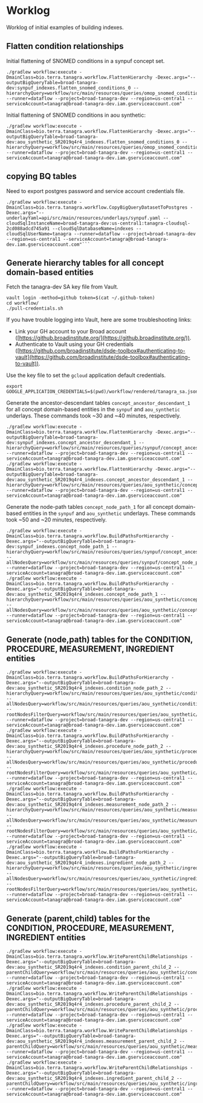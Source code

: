 # Worklog
Worklog of initial examples of building indexes.

## Flatten condition relationships
Initial flattening of SNOMED conditions in a synpuf concept set.

```
./gradlew workflow:execute -DmainClass=bio.terra.tanagra.workflow.FlattenHierarchy -Dexec.args="--outputBigQueryTable=broad-tanagra-dev:synpuf_indexes.flatten_snomed_conditions_0 --hierarchyQuery=workflow/src/main/resources/queries/omop_snomed_condition_relations.sql --runner=dataflow --project=broad-tanagra-dev --region=us-central1 --serviceAccount=tanagra@broad-tanagra-dev.iam.gserviceaccount.com"
```

Initial flattening of SNOMED conditions in aou synthetic:

```
./gradlew workflow:execute -DmainClass=bio.terra.tanagra.workflow.FlattenHierarchy -Dexec.args="--outputBigQueryTable=broad-tanagra-dev:aou_synthetic_SR2019q4r4_indexes.flatten_snomed_conditions_0 --hierarchyQuery=workflow/src/main/resources/queries/omop_snomed_condition_relations.sql --runner=dataflow --project=broad-tanagra-dev --region=us-central1 --serviceAccount=tanagra@broad-tanagra-dev.iam.gserviceaccount.com"
```

## copying BQ tables
Need to export postgres password and service account credentials file.
```
./gradlew workflow:execute -DmainClass=bio.terra.tanagra.workflow.CopyBigQueryDatasetToPostgres -Dexec.args="--underlayYaml=api/src/main/resources/underlays/synpuf.yaml --cloudSqlInstanceName=broad-tanagra-dev:us-central1:tanagra-cloudsql-2cd088adcd745a91 --cloudSqlDatabaseName=indexes --cloudSqlUserName=tanagra --runner=dataflow --project=broad-tanagra-dev --region=us-central1 --serviceAccount=tanagra@broad-tanagra-dev.iam.gserviceaccount.com"```
```

## Generate hierarchy tables for all concept domain-based entities
Fetch the tanagra-dev SA key file from Vault.
```
vault login -method=github token=$(cat ~/.github-token)
cd workflow/
./pull-credentials.sh
```
If you have trouble logging into Vault, here are some troubleshooting links:
- Link your GH account to your Broad account ([https://github.broadinstitute.org/](https://github.broadinstitute.org/)).
- Authenticate to Vault using your GH credentials ([https://github.com/broadinstitute/dsde-toolbox#authenticating-to-vault](https://github.com/broadinstitute/dsde-toolbox#authenticating-to-vault)).

Use the key file to set the `gcloud` application default credentials.
```
export GOOGLE_APPLICATION_CREDENTIALS=$(pwd)/workflow/rendered/tanagra_sa.json
```

Generate the ancestor-descendant tables `concept_ancestor_descendant_1` for all concept domain-based entities in the `synpuf` and `aou_synthetic` underlays.
These commands took ~30 and ~40 minutes, respectively.
```
./gradlew workflow:execute -DmainClass=bio.terra.tanagra.workflow.FlattenHierarchy -Dexec.args="--outputBigQueryTable=broad-tanagra-dev:synpuf_indexes.concept_ancestor_descendant_1 --hierarchyQuery=workflow/src/main/resources/queries/synpuf/concept_ancestor_descendant_1.sql --runner=dataflow --project=broad-tanagra-dev --region=us-central1 --serviceAccount=tanagra@broad-tanagra-dev.iam.gserviceaccount.com"
./gradlew workflow:execute -DmainClass=bio.terra.tanagra.workflow.FlattenHierarchy -Dexec.args="--outputBigQueryTable=broad-tanagra-dev:aou_synthetic_SR2019q4r4_indexes.concept_ancestor_descendant_1 --hierarchyQuery=workflow/src/main/resources/queries/aou_synthetic/concept_ancestor_descendant_1.sql --runner=dataflow --project=broad-tanagra-dev --region=us-central1 --serviceAccount=tanagra@broad-tanagra-dev.iam.gserviceaccount.com"
```

Generate the node-path tables `concept_node_path_1` for all concept domain-based entities in the `synpuf` and `aou_synthetic` underlays.
These commands took ~50 and ~20 minutes, respectively.
```
./gradlew workflow:execute -DmainClass=bio.terra.tanagra.workflow.BuildPathsForHierarchy -Dexec.args="--outputBigQueryTable=broad-tanagra-dev:synpuf_indexes.concept_node_path_1 --hierarchyQuery=workflow/src/main/resources/queries/synpuf/concept_ancestor_descendant_1.sql --allNodesQuery=workflow/src/main/resources/queries/synpuf/concept_node_path_allnodes_1.sql --runner=dataflow --project=broad-tanagra-dev --region=us-central1 --serviceAccount=tanagra@broad-tanagra-dev.iam.gserviceaccount.com"
./gradlew workflow:execute -DmainClass=bio.terra.tanagra.workflow.BuildPathsForHierarchy -Dexec.args="--outputBigQueryTable=broad-tanagra-dev:aou_synthetic_SR2019q4r4_indexes.concept_node_path_1 --hierarchyQuery=workflow/src/main/resources/queries/aou_synthetic/concept_ancestor_descendant_1.sql --allNodesQuery=workflow/src/main/resources/queries/aou_synthetic/concept_node_path_allnodes_1.sql --runner=dataflow --project=broad-tanagra-dev --region=us-central1 --serviceAccount=tanagra@broad-tanagra-dev.iam.gserviceaccount.com"
```

## Generate (node,path) tables for the CONDITION, PROCEDURE, MEASUREMENT, INGREDIENT entities
```
./gradlew workflow:execute -DmainClass=bio.terra.tanagra.workflow.BuildPathsForHierarchy -Dexec.args="--outputBigQueryTable=broad-tanagra-dev:aou_synthetic_SR2019q4r4_indexes.condition_node_path_2 --hierarchyQuery=workflow/src/main/resources/queries/aou_synthetic/condition_parentchild_2.sql --allNodesQuery=workflow/src/main/resources/queries/aou_synthetic/condition_allnodes_2.sql --rootNodesFilterQuery=workflow/src/main/resources/queries/aou_synthetic/condition_rootnodesfilter_2.sql --runner=dataflow --project=broad-tanagra-dev --region=us-central1 --serviceAccount=tanagra@broad-tanagra-dev.iam.gserviceaccount.com"
./gradlew workflow:execute -DmainClass=bio.terra.tanagra.workflow.BuildPathsForHierarchy -Dexec.args="--outputBigQueryTable=broad-tanagra-dev:aou_synthetic_SR2019q4r4_indexes.procedure_node_path_2 --hierarchyQuery=workflow/src/main/resources/queries/aou_synthetic/procedure_parentchild_2.sql --allNodesQuery=workflow/src/main/resources/queries/aou_synthetic/procedure_allnodes_2.sql --rootNodesFilterQuery=workflow/src/main/resources/queries/aou_synthetic/procedure_rootnodesfilter_2.sql --runner=dataflow --project=broad-tanagra-dev --region=us-central1 --serviceAccount=tanagra@broad-tanagra-dev.iam.gserviceaccount.com"
./gradlew workflow:execute -DmainClass=bio.terra.tanagra.workflow.BuildPathsForHierarchy -Dexec.args="--outputBigQueryTable=broad-tanagra-dev:aou_synthetic_SR2019q4r4_indexes.measurement_node_path_2 --hierarchyQuery=workflow/src/main/resources/queries/aou_synthetic/measurement_parentchild_2.sql --allNodesQuery=workflow/src/main/resources/queries/aou_synthetic/measurement_allnodes_2.sql --rootNodesFilterQuery=workflow/src/main/resources/queries/aou_synthetic/measurement_rootnodesfilter_2.sql --runner=dataflow --project=broad-tanagra-dev --region=us-central1 --serviceAccount=tanagra@broad-tanagra-dev.iam.gserviceaccount.com"
./gradlew workflow:execute -DmainClass=bio.terra.tanagra.workflow.BuildPathsForHierarchy -Dexec.args="--outputBigQueryTable=broad-tanagra-dev:aou_synthetic_SR2019q4r4_indexes.ingredient_node_path_2 --hierarchyQuery=workflow/src/main/resources/queries/aou_synthetic/ingredient_parentchild_2.sql --allNodesQuery=workflow/src/main/resources/queries/aou_synthetic/ingredient_allnodes_2.sql --rootNodesFilterQuery=workflow/src/main/resources/queries/aou_synthetic/ingredient_rootnodesfilter_2.sql --runner=dataflow --project=broad-tanagra-dev --region=us-central1 --serviceAccount=tanagra@broad-tanagra-dev.iam.gserviceaccount.com"
```

## Generate (parent,child) tables for the CONDITION, PROCEDURE, MEASUREMENT, INGREDIENT entities
```
./gradlew workflow:execute -DmainClass=bio.terra.tanagra.workflow.WriteParentChildRelationships -Dexec.args="--outputBigQueryTable=broad-tanagra-dev:aou_synthetic_SR2019q4r4_indexes.condition_parent_child_2 --parentChildQuery=workflow/src/main/resources/queries/aou_synthetic/condition_parentchild_2.sql --runner=dataflow --project=broad-tanagra-dev --region=us-central1 --serviceAccount=tanagra@broad-tanagra-dev.iam.gserviceaccount.com"
./gradlew workflow:execute -DmainClass=bio.terra.tanagra.workflow.WriteParentChildRelationships -Dexec.args="--outputBigQueryTable=broad-tanagra-dev:aou_synthetic_SR2019q4r4_indexes.procedure_parent_child_2 --parentChildQuery=workflow/src/main/resources/queries/aou_synthetic/procedure_parentchild_2.sql --runner=dataflow --project=broad-tanagra-dev --region=us-central1 --serviceAccount=tanagra@broad-tanagra-dev.iam.gserviceaccount.com"
./gradlew workflow:execute -DmainClass=bio.terra.tanagra.workflow.WriteParentChildRelationships -Dexec.args="--outputBigQueryTable=broad-tanagra-dev:aou_synthetic_SR2019q4r4_indexes.measurement_parent_child_2 --parentChildQuery=workflow/src/main/resources/queries/aou_synthetic/measurement_parentchild_2.sql --runner=dataflow --project=broad-tanagra-dev --region=us-central1 --serviceAccount=tanagra@broad-tanagra-dev.iam.gserviceaccount.com"
./gradlew workflow:execute -DmainClass=bio.terra.tanagra.workflow.WriteParentChildRelationships -Dexec.args="--outputBigQueryTable=broad-tanagra-dev:aou_synthetic_SR2019q4r4_indexes.ingredient_parent_child_2 --parentChildQuery=workflow/src/main/resources/queries/aou_synthetic/ingredient_parentchild_2.sql --runner=dataflow --project=broad-tanagra-dev --region=us-central1 --serviceAccount=tanagra@broad-tanagra-dev.iam.gserviceaccount.com"
```
